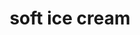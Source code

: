 ---
layout: food&drink
title: soft ice cream
emoji: soft_ice_cream
permalink: 🍦.html
image: assets/img/3moji/soft_ice_cream.png
---